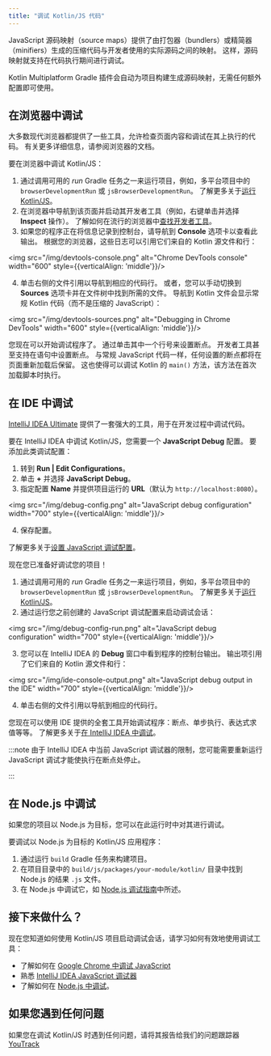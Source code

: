 ```yaml
---
title: "调试 Kotlin/JS 代码"
---
```

JavaScript 源码映射（source maps）提供了由打包器（bundlers）或精简器（minifiers）生成的压缩代码与开发者使用的实际源码之间的映射。 这样，源码映射就支持在代码执行期间进行调试。

Kotlin Multiplatform Gradle 插件会自动为项目构建生成源码映射，无需任何额外配置即可使用。

## 在浏览器中调试

大多数现代浏览器都提供了一些工具，允许检查页面内容和调试在其上执行的代码。 有关更多详细信息，请参阅浏览器的文档。

要在浏览器中调试 Kotlin/JS：

1. 通过调用可用的 _run_ Gradle 任务之一来运行项目，例如，多平台项目中的 `browserDevelopmentRun` 或 `jsBrowserDevelopmentRun`。
   了解更多关于[运行 Kotlin/JS](running-kotlin-js.md#run-the-browser-target)。
2. 在浏览器中导航到该页面并启动其开发者工具（例如，右键单击并选择 **Inspect** 操作）。 了解如何在流行的浏览器中[查找开发者工具](https://balsamiq.com/support/faqs/browserconsole/)。
3. 如果您的程序正在将信息记录到控制台，请导航到 **Console** 选项卡以查看此输出。 根据您的浏览器，这些日志可以引用它们来自的 Kotlin 源文件和行：

<img src="/img/devtools-console.png" alt="Chrome DevTools console" width="600" style={{verticalAlign: 'middle'}}/>

4. 单击右侧的文件引用以导航到相应的代码行。 或者，您可以手动切换到 **Sources** 选项卡并在文件树中找到所需的文件。 导航到 Kotlin 文件会显示常规 Kotlin 代码（而不是压缩的 JavaScript）：

<img src="/img/devtools-sources.png" alt="Debugging in Chrome DevTools" width="600" style={{verticalAlign: 'middle'}}/>

您现在可以开始调试程序了。 通过单击其中一个行号来设置断点。 开发者工具甚至支持在语句中设置断点。 与常规 JavaScript 代码一样，任何设置的断点都将在页面重新加载后保留。 这也使得可以调试 Kotlin 的 `main()` 方法，该方法在首次加载脚本时执行。

## 在 IDE 中调试

[IntelliJ IDEA Ultimate](https://www.jetbrains.com/idea/) 提供了一套强大的工具，用于在开发过程中调试代码。

要在 IntelliJ IDEA 中调试 Kotlin/JS，您需要一个 **JavaScript Debug** 配置。 要添加此类调试配置：

1. 转到 **Run | Edit Configurations**。
2. 单击 **+** 并选择 **JavaScript Debug**。
3. 指定配置 **Name** 并提供项目运行的 **URL**（默认为 `http://localhost:8080`）。

<img src="/img/debug-config.png" alt="JavaScript debug configuration" width="700" style={{verticalAlign: 'middle'}}/>

4. 保存配置。

了解更多关于[设置 JavaScript 调试配置](https://www.jetbrains.com/help/idea/configuring-javascript-debugger.html)。

现在您已准备好调试您的项目！

1. 通过调用可用的 _run_ Gradle 任务之一来运行项目，例如，多平台项目中的 `browserDevelopmentRun` 或 `jsBrowserDevelopmentRun`。
   了解更多关于[运行 Kotlin/JS](running-kotlin-js.md#run-the-browser-target)。
2. 通过运行您之前创建的 JavaScript 调试配置来启动调试会话：

<img src="/img/debug-config-run.png" alt="JavaScript debug configuration" width="700" style={{verticalAlign: 'middle'}}/>

3. 您可以在 IntelliJ IDEA 的 **Debug** 窗口中看到程序的控制台输出。 输出项引用了它们来自的 Kotlin 源文件和行：

<img src="/img/ide-console-output.png" alt="JavaScript debug output in the IDE" width="700" style={{verticalAlign: 'middle'}}/>

4. 单击右侧的文件引用以导航到相应的代码行。

您现在可以使用 IDE 提供的全套工具开始调试程序：断点、单步执行、表达式求值等等。 了解更多关于[在 IntelliJ IDEA 中调试](https://www.jetbrains.com/help/idea/debugging-javascript-in-chrome.html)。

:::note
由于 IntelliJ IDEA 中当前 JavaScript 调试器的限制，您可能需要重新运行 JavaScript 调试才能使执行在断点处停止。

:::

## 在 Node.js 中调试

如果您的项目以 Node.js 为目标，您可以在此运行时中对其进行调试。

要调试以 Node.js 为目标的 Kotlin/JS 应用程序：

1. 通过运行 `build` Gradle 任务来构建项目。
2. 在项目目录中的 `build/js/packages/your-module/kotlin/` 目录中找到 Node.js 的结果 `.js` 文件。
3. 在 Node.js 中调试它，如 [Node.js 调试指南](https://nodejs.org/en/docs/guides/debugging-getting-started/#jetbrains-webstorm-2017-1-and-other-jetbrains-ides)中所述。

## 接下来做什么？

现在您知道如何使用 Kotlin/JS 项目启动调试会话，请学习如何有效地使用调试工具：

* 了解如何在 [Google Chrome 中调试 JavaScript](https://developer.chrome.com/docs/devtools/javascript/)
* 熟悉 [IntelliJ IDEA JavaScript 调试器](https://www.jetbrains.com/help/idea/debugging-javascript-in-chrome.html)
* 了解如何在 [Node.js 中调试](https://nodejs.org/en/docs/guides/debugging-getting-started/)。

## 如果您遇到任何问题

如果您在调试 Kotlin/JS 时遇到任何问题，请将其报告给我们的问题跟踪器 [YouTrack](https://kotl.in/issue)
